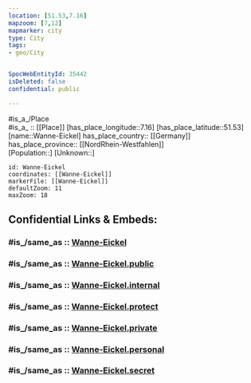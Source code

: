 ```yaml
---
location: [51.53,7.16] 
mapzoom: [7,12] 
mapmarker: city 
type: City
tags:
- geo/City


SpocWebEntityId: 35442
isDeleted: false
confidential: public

---
```

#is_a_/Place  
#is_a_ :: [[Place]] 
[has_place_longitude::7.16] 
[has_place_latitude::51.53] 
[name::Wanne-Eickel] 
has_place_country:: [[Germany]]  
has_place_province:: [[NordRhein-Westfahlen]]  
[Population::] 
[Unknown::] 


```leaflet
id: Wanne-Eickel
coordinates: [[Wanne-Eickel]] 
markerFile: [[Wanne-Eickel]] 
defaultZoom: 11 
maxZoom: 18
```


## Confidential Links & Embeds: 

### #is_/same_as :: [Wanne-Eickel](/_Standards/Earth/Continent/Europe/Europe~Central/Germany/Germany~West/Nordrhein-Westfalen/counties~NW/Herne/Wanne-Eickel.md) 

### #is_/same_as :: [Wanne-Eickel.public](/_public/Earth/Continent/Europe/Europe~Central/Germany/Germany~West/Nordrhein-Westfalen/counties~NW/Herne/Wanne-Eickel.public.md) 

### #is_/same_as :: [Wanne-Eickel.internal](/_internal/Earth/Continent/Europe/Europe~Central/Germany/Germany~West/Nordrhein-Westfalen/counties~NW/Herne/Wanne-Eickel.internal.md) 

### #is_/same_as :: [Wanne-Eickel.protect](/_protect/Earth/Continent/Europe/Europe~Central/Germany/Germany~West/Nordrhein-Westfalen/counties~NW/Herne/Wanne-Eickel.protect.md) 

### #is_/same_as :: [Wanne-Eickel.private](/_private/Earth/Continent/Europe/Europe~Central/Germany/Germany~West/Nordrhein-Westfalen/counties~NW/Herne/Wanne-Eickel.private.md) 

### #is_/same_as :: [Wanne-Eickel.personal](/_personal/Earth/Continent/Europe/Europe~Central/Germany/Germany~West/Nordrhein-Westfalen/counties~NW/Herne/Wanne-Eickel.personal.md) 

### #is_/same_as :: [Wanne-Eickel.secret](/_secret/Earth/Continent/Europe/Europe~Central/Germany/Germany~West/Nordrhein-Westfalen/counties~NW/Herne/Wanne-Eickel.secret.md)

